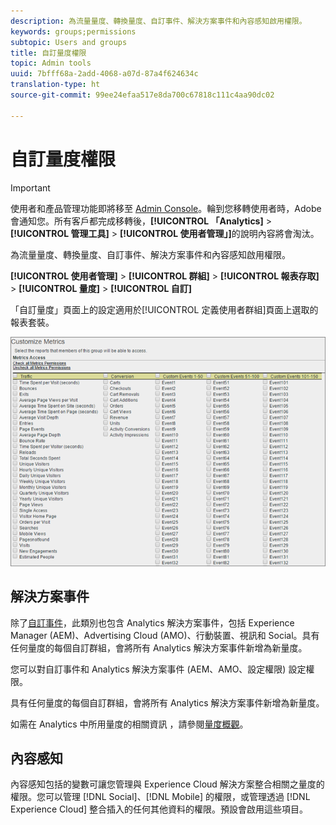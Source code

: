 ```yaml
---
description: 為流量量度、轉換量度、自訂事件、解決方案事件和內容感知啟用權限。
keywords: groups;permissions
subtopic: Users and groups
title: 自訂量度權限
topic: Admin tools
uuid: 7bfff68a-2add-4068-a07d-87a4f624634c
translation-type: ht
source-git-commit: 99ee24efaa517e8da700c67818c111c4aa90dc02

---
```



# 自訂量度權限

>[!IMPORTANT]
>
>使用者和產品管理功能即將移至 [Admin Console](https://helpx.adobe.com/tw/enterprise/using/admin-console.html)。輪到您移轉使用者時，Adobe 會通知您。所有客戶都完成移轉後，**[!UICONTROL 「Analytics]** > **[!UICONTROL 管理工具]** > **[!UICONTROL 使用者管理」]**&#x200B;的說明內容將會淘汰。

為流量量度、轉換量度、自訂事件、解決方案事件和內容感知啟用權限。

**[!UICONTROL 使用者管理]** > **[!UICONTROL 群組]** > **[!UICONTROL 報表存取]** > **[!UICONTROL 量度]** > **[!UICONTROL 自訂]**

「自訂量度」頁面上的設定適用於[!UICONTROL 定義使用者群組]頁面上選取的報表套裝。

![](assets/customize-metrics.png)

## 解決方案事件

除了[自訂事件](https://marketing.adobe.com/resources/help/zh_TW/sc/implement/events.html)，此類別也包含 Analytics 解決方案事件，包括 Experience Manager (AEM)、Advertising Cloud (AMO)、行動裝置、視訊和 Social。具有任何量度的每個自訂群組，會將所有 Analytics 解決方案事件新增為新量度。

您可以對自訂事件和 Analytics 解決方案事件 (AEM、AMO、設定權限) 設定權限。

具有任何量度的每個自訂群組，會將所有 Analytics 解決方案事件新增為新量度。

如需在 Analytics 中所用量度的相關資訊 ，請參閱[量度概觀](/help/components/c-variables/c-metrics/metricslist.md)。

## 內容感知

內容感知包括的變數可讓您管理與 Experience Cloud 解決方案整合相關之量度的權限。您可以管理 [!DNL Social]、[!DNL Mobile] 的權限，或管理透過 [!DNL Experience Cloud] 整合插入的任何其他資料的權限。預設會啟用這些項目。
